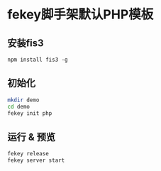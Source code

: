 # fekey脚手架默认PHP模板

## 安装fis3

`npm install fis3 -g`

## 初始化

```bash
mkdir demo
cd demo
fekey init php
```

## 运行 & 预览

```bash
fekey release
fekey server start
```



